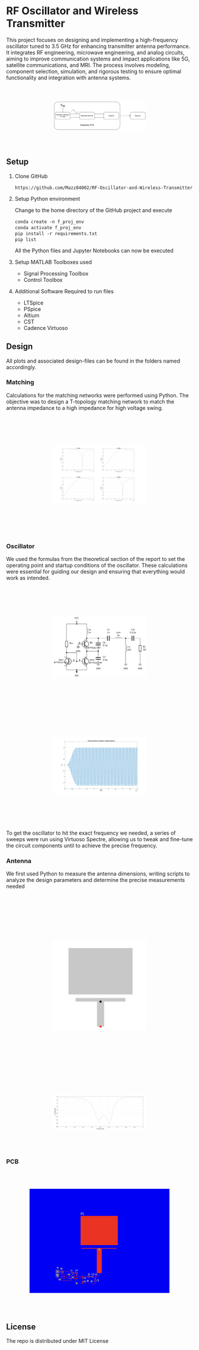 # RF Oscillator and Wireless Transmitter

This project focuses on designing and implementing a high-frequency oscillator tuned to 3.5 GHz for enhancing transmitter antenna performance. It integrates RF engineering, microwave engineering, and analog circuits, aiming to improve communication systems and impact applications like 5G, satellite communications, and MRI. The process involves modeling, component selection, simulation, and rigorous testing to ensure optimal functionality and integration with antenna systems.

<img src="images/block_diagram.png" alt="Scaled Image" style="transform: scale(0.5);">

## Setup

1. Clone GitHub

    ```
    https://github.com/Mazz84002/RF-Oscillator-and-Wireless-Transmitter
    ```

2. Setup Python environment
    
    Change to the home directory of the GitHub project and execute
    
    ```
    conda create -n f_proj_env
    conda activate f_proj_env
    pip install -r requirements.txt
    pip list
    ```
    All the Python files and Jupyter Notebooks can now be executed

3. Setup MATLAB
    Toolboxes used
    - Signal Processing Toolbox
    - Control Toolbox

4.  Additional Software Required to run files
    - LTSpice
    - PSpice
    - Altium
    - CST
    - Cadence Virtuoso

## Design
All plots and associated design-files can be found in the folders named accordingly.
### Matching
Calculations for the matching networks were performed using Python. The objective was to design a T-topology matching network to match the antenna impedance to a high impedance for high voltage swing.

<img src="images/matching.png" alt="Scaled Image" style="transform: scale(0.5);">

### Oscillator
We used the formulas from the theoretical section of the report to set the operating point and
startup conditions of the oscillator. These calculations were essential for guiding our design
and ensuring that everything would work as intended.

<img src="images/osc_circuit.png" alt="Scaled Image" style="transform: scale(0.5);">

<img src="images/VCO_trans.png" alt="Scaled Image" style="transform: scale(0.5);">

To get the oscillator to hit the exact frequency we needed, a series of sweeps were run
using Virtuoso Spectre, allowing us to tweak and fine-tune the circuit components until to
achieve the precise frequency.

### Antenna
We first used Python to measure the antenna dimensions, writing scripts to analyze the design parameters and determine the precise measurements needed

<img src="images/Antenna.png" alt="Scaled Image" style="transform: scale(0.5);">

<img src="images/S11.png" alt="Scaled Image" style="transform: scale(0.5);">

### PCB

<img src="images/2d.png" alt="Scaled Image" style="transform: scale(0.75);">

## License

The repo is distributed under MIT License

